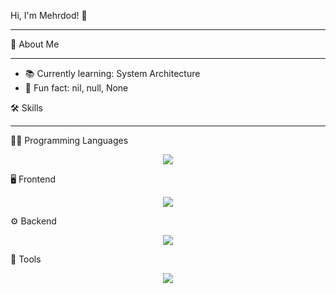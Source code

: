 Hi, I'm Mehrdod! 👋
__________________________________________________________________________________________________________________________

🚀 About Me
__________________________________________________________________________________________________________________________
- 📚 Currently learning: System Architecture
- 🎲 Fun fact: nil, null, None


🛠️ Skills
__________________________________________________________________________________________________________________________

👨‍💻 Programming Languages
<p align="center">
  <a href="https://skillicons.dev">
    <img src="https://skillicons.dev/icons?i=java,kotlin,ts,js,dart" />
  </a>
</p>

🖥️ Frontend
<p align="center">
  <a href="https://skillicons.dev">
    <img src="https://skillicons.dev/icons?i=html,css,angular,flutter,figma,wordpress" />
  </a>
</p>

⚙️ Backend
<p align="center">
  <a href="https://skillicons.dev">
    <img src="https://skillicons.dev/icons?i=nodejs,firebase" />
  </a>
</p>

🔧 Tools
<p align="center">
  <a href="https://skillicons.dev">
    <img src="https://skillicons.dev/icons?i=androidstudio,vscode,github,postman,idea,blender,notion" />
  </a>
</p>


